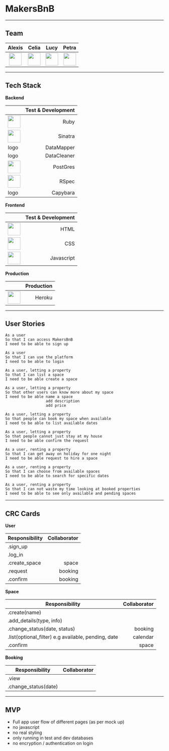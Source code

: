 # MakersBnB


----

## Team

| Alexis |  Celia | Lucy | Petra | 
| :-----: | :-------:   | :------:  |:-------: |
|<a href='https://github.com/ajosephides'><img src='https://user-images.githubusercontent.com/23095774/60434119-56192e00-9bfe-11e9-8156-26105b51e0d7.png' width='40'></a>|<a href='https://github.com/celfro'><img src='https://user-images.githubusercontent.com/23095774/60434119-56192e00-9bfe-11e9-8156-26105b51e0d7.png' width='40'></a>|<a href='https://github.com/LucyMHall'><img src='https://user-images.githubusercontent.com/23095774/60434119-56192e00-9bfe-11e9-8156-26105b51e0d7.png' width='40'></a>|<a href='https://github.com/petraartep'><img src='https://user-images.githubusercontent.com/23095774/60434119-56192e00-9bfe-11e9-8156-26105b51e0d7.png' width='40'></a>|<a 

---


## Tech Stack      

**Backend**

|   |Test & Development |
|----- | -------:|
|<img src='https://user-images.githubusercontent.com/23095774/60453518-4400b500-9c29-11e9-8057-d1350988a009.png' width='40'> |Ruby |
|<img src='https://user-images.githubusercontent.com/23095774/60453519-4400b500-9c29-11e9-9607-7055ee8d4c02.png' width='40'> |Sinatra |
| logo |DataMapper
| logo |DataCleaner | 
|<img src='https://user-images.githubusercontent.com/23095774/60453516-4400b500-9c29-11e9-8bf3-54ba3df01a8d.png' width='40'> |PostGres |
|<img src='https://user-images.githubusercontent.com/23095774/60453517-4400b500-9c29-11e9-87e5-904cb52eb052.png' width='40'> |RSpec |
| logo |Capybara |                
  
**Frontend**  

|   |Test & Development |
|----- | -------:|
|<img src='https://user-images.githubusercontent.com/23095774/60453566-65fa3780-9c29-11e9-99d6-5f4e55dcbf17.png' width='40'> |HTML |
|<img src='https://user-images.githubusercontent.com/23095774/60453511-43681e80-9c29-11e9-874a-e9d56cc646bf.png' width='40'> |CSS |
|<img src='https://user-images.githubusercontent.com/23095774/60453515-43681e80-9c29-11e9-98c9-601763345265.png' width='40'> |Javascript |  

**Production**  

|   |Production |
|----- | -------:|
|<img src='https://user-images.githubusercontent.com/23095774/60453513-43681e80-9c29-11e9-83fe-34825b1892ff.png' width='40'> |Heroku |


---   

## User Stories

```
As a user
So that I can access MakersBnB
I need to be able to sign up

As a user
So that I can use the platform
I need to be able to login

As a user, letting a property 
So that I can list a space
I need to be able create a space

As a user, letting a property 
So that other users can know more about my space
I need to be able name a space
                  add description
                  add price 

As a user, letting a property 
So that people can book my space when available
I need to be able to list available dates 

As a user, letting a property 
So that people cannot just stay at my house
I need to be able confirm the request

As a user, renting a property
So that I can get away on holiday for one night
I need to be able request to hire a space

As a user, renting a property
So that I can choose from available spaces
I need to be able to search for specific dates 

As a user, renting a property 
So that I can not waste my time looking at booked properties 
I need to be able to see only available and pending spaces
```

---

## CRC Cards


**User**

| Responsibility |  Collaborator | 
|----- | -------:   | 
|.sign_up |  
|.log_in |
|.create_space | space
|.request | booking
|.confirm | booking


**Space**   

| Responsibility |  Collaborator | 
| ----- | -------:   | 
|.create(name) |  
|.add_details(type, info)|
|.change_status(date, status) | booking
|.list(optional_filter) e.g available, pending, date | calendar
|.confirm | space 


**Booking**

| Responsibility |  Collaborator | 
| ----- | -------:   | 
|.view |  
|.change_status(date) |


----

MVP
---
- Full app user flow of different pages (as per mock up)
- no javascript
- no real styling
- only running in test and dev databases
- no encryption / authentication on login

